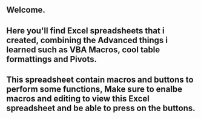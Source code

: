 ## Welcome.
## Here you'll find Excel spreadsheets that i created, combining the Advanced things i learned such as VBA Macros, cool table formattings and Pivots.  
## This spreadsheet contain macros and buttons to perform some functions, Make sure to enalbe macros and editing to view this Excel spreadsheet and be able to press on the buttons. 
